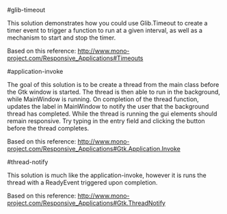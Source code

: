 #glib-timeout

This solution demonstrates how you could use Glib.Timeout to create a timer event to trigger a function to run at a given interval, as well as a mechanism to start and stop the timer.

Based on this reference:
http://www.mono-project.com/Responsive_Applications#Timeouts

#application-invoke

The goal of this solution is to be create a thread from the main class before the Gtk window is started. The thread is then able to run in the background, while MainWindow is running. On completion of the thread function, updates the label in MainWindow to notify the user that the background thread has completed. While the thread is running the gui elements should remain responsive. Try typing in the entry field and clicking the button before the thread completes.

Based on this reference:
http://www.mono-project.com/Responsive_Applications#Gtk.Application.Invoke

#thread-notify

This solution is much like the application-invoke, however it is runs the thread with a ReadyEvent triggered upon completion.

Based on this reference:
http://www.mono-project.com/Responsive_Applications#Gtk.ThreadNotify
